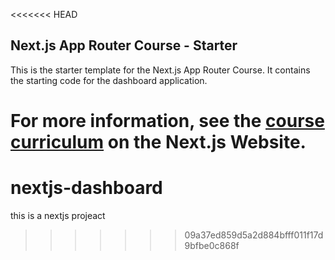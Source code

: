 <<<<<<< HEAD
## Next.js App Router Course - Starter

This is the starter template for the Next.js App Router Course. It contains the starting code for the dashboard application.

For more information, see the [course curriculum](https://nextjs.org/learn) on the Next.js Website.
=======
# nextjs-dashboard
this is a nextjs projeact
>>>>>>> 09a37ed859d5a2d884bfff011f17d9bfbe0c868f
